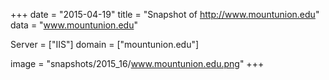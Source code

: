 
+++
date = "2015-04-19"
title = "Snapshot of http://www.mountunion.edu"
data = "www.mountunion.edu"

Server = ["IIS"]
domain = ["mountunion.edu"]

  image = "snapshots/2015_16/www.mountunion.edu.png"
+++
#
